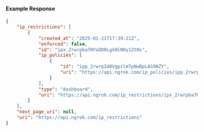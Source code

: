 <!-- Code generated for API Clients. DO NOT EDIT. -->

#### Example Response

```json
{
	"ip_restrictions": [
		{
			"created_at": "2025-01-21T17:39:21Z",
			"enforced": false,
			"id": "ipx_2rwrpba7HYoDD0LgkNlN0y1ZtNs",
			"ip_policies": [
				{
					"id": "ipp_2rwrpZ40VgpzlmTpNwBpLAS9NZY",
					"uri": "https://api.ngrok.com/ip_policies/ipp_2rwrpZ40VgpzlmTpNwBpLAS9NZY"
				}
			],
			"type": "dashboard",
			"uri": "https://api.ngrok.com/ip_restrictions/ipx_2rwrpba7HYoDD0LgkNlN0y1ZtNs"
		}
	],
	"next_page_uri": null,
	"uri": "https://api.ngrok.com/ip_restrictions"
}
```

